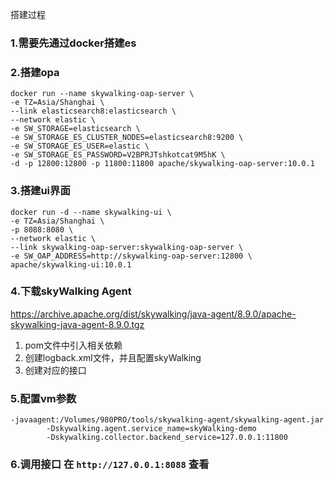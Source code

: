 搭建过程

### 1.需要先通过docker搭建es
### 2.搭建opa
```shell
docker run --name skywalking-oap-server \
-e TZ=Asia/Shanghai \
--link elasticsearch8:elasticsearch \
--network elastic \
-e SW_STORAGE=elasticsearch \
-e SW_STORAGE_ES_CLUSTER_NODES=elasticsearch8:9200 \
-e SW_STORAGE_ES_USER=elastic \
-e SW_STORAGE_ES_PASSWORD=V2BPRJTshkotcat9M5hK \
-d -p 12800:12800 -p 11800:11800 apache/skywalking-oap-server:10.0.1
```
### 3.搭建ui界面
```shell
docker run -d --name skywalking-ui \
-e TZ=Asia/Shanghai \
-p 8088:8080 \
--network elastic \
--link skywalking-oap-server:skywalking-oap-server \
-e SW_OAP_ADDRESS=http://skywalking-oap-server:12800 \
apache/skywalking-ui:10.0.1
```

### 4.下载skyWalking Agent
https://archive.apache.org/dist/skywalking/java-agent/8.9.0/apache-skywalking-java-agent-8.9.0.tgz

1. pom文件中引入相关依赖
2. 创建logback.xml文件，并且配置skyWalking
3. 创建对应的接口

### 5.配置vm参数
```text
-javaagent:/Volumes/980PRO/tools/skywalking-agent/skywalking-agent.jar 
        -Dskywalking.agent.service_name=skyWalking-demo 
        -Dskywalking.collector.backend_service=127.0.0.1:11800
```

### 6.调用接口 在 `http://127.0.0.1:8088` 查看
